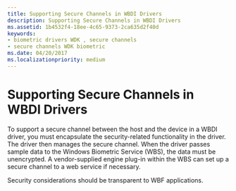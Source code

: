 ```yaml
---
title: Supporting Secure Channels in WBDI Drivers
description: Supporting Secure Channels in WBDI Drivers
ms.assetid: 1b4532f4-18ee-4c65-9373-2ca635d2f40d
keywords:
- biometric drivers WDK , secure channels
- secure channels WDK biometric
ms.date: 04/20/2017
ms.localizationpriority: medium
---
```


# Supporting Secure Channels in WBDI Drivers


To support a secure channel between the host and the device in a WBDI driver, you must encapsulate the security-related functionality in the driver. The driver then manages the secure channel. When the driver passes sample data to the Windows Biometric Service (WBS), the data must be unencrypted. A vendor-supplied engine plug-in within the WBS can set up a secure channel to a web service if necessary.

Security considerations should be transparent to WBF applications.

 

 





